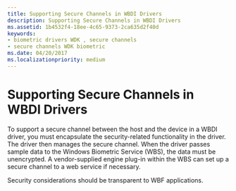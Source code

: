 ```yaml
---
title: Supporting Secure Channels in WBDI Drivers
description: Supporting Secure Channels in WBDI Drivers
ms.assetid: 1b4532f4-18ee-4c65-9373-2ca635d2f40d
keywords:
- biometric drivers WDK , secure channels
- secure channels WDK biometric
ms.date: 04/20/2017
ms.localizationpriority: medium
---
```


# Supporting Secure Channels in WBDI Drivers


To support a secure channel between the host and the device in a WBDI driver, you must encapsulate the security-related functionality in the driver. The driver then manages the secure channel. When the driver passes sample data to the Windows Biometric Service (WBS), the data must be unencrypted. A vendor-supplied engine plug-in within the WBS can set up a secure channel to a web service if necessary.

Security considerations should be transparent to WBF applications.

 

 





